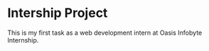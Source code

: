 # Intership Project
This is my first task as a web development intern at Oasis Infobyte Internship.
